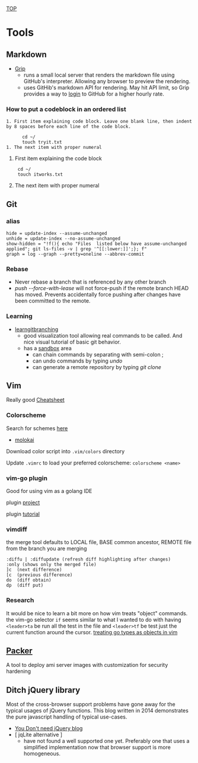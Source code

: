 [TOP](README.md)
# Tools
## Markdown
* [Grip](https://github.com/joeyespo/grip)
	* runs a small local server that renders the markdown file using GitHub's interpreter. Allowing any browser to preview the rendering.
	* uses GitHib's markdown API for rendering. May hit API limit, so Grip provides a way to [login](https://github.com/joeyespo/grip#access) to GitHub for a higher hourly rate.
### How to put a codeblock in an ordered list
```
1. First item explaining code block. Leave one blank line, then indent by 8 spaces before each line of the code block.

      cd ~/
      touch tryit.txt
1. The next item with proper numeral
```
1. First item explaining the code block

        cd ~/
        touch itworks.txt
1. The next item with proper numeral
## Git
### alias
```
hide = update-index --assume-unchanged
unhide = update-index --no-assume-unchanged
show-hidden = "!f(){ echo "Files  listed below have assume-unchanged applied"; git ls-files -v | grep '^[[:lower:]]';}; f"
graph = log --graph --pretty=oneline --abbrev-commit
```
### Rebase
* Never rebase a branch that is referenced by any other branch
* *push --force-with-lease* will not force-push if the remote branch HEAD has moved. Prevents accidentally force pushing after changes have been committed to the remote.

### Learning
* [learngitbranching](https://learngitbranching.js.org)
	* good visualization tool allowing real commands to be called. And nice visual tutorial of basic git behavior.
	* has a [sandbox](https://learngitbranching.js.org/?NODEMO) area
		* can chain commands by separating with semi-colon ;
		* can undo commands by typing *undo*
		* can generate a remote repository by typing *git clone*

## Vim

Really good [Cheatsheet](http://www.viemu.com/a_vi_vim_graphical_cheat_sheet_tutorial.html)

### Colorscheme
Search for schemes [here](https://vimcolorschemes.com/)
* [molokai](https://github.com/tomasr/molokai/blob/master/colors/molokai.vim)

Download color script into ```.vim/colors``` directory

Update ```.vimrc``` to load your preferred colorscheme: ```colorscheme <name>```

### vim-go plugin
Good for using vim as a golang IDE

plugin [project](https://github.com/fatih/vim-go#install)

plugin [tutorial](https://github.com/fatih/vim-go/wiki)

### vimdiff
the merge tool defaults to LOCAL file, BASE common ancestor, REMOTE file from the branch you are merging
```
:diffu | :diffupdate (refresh diff highlighting after changes)
:only (shows only the merged file)
]c	(next difference)
[c	(previous difference)
do	(diff obtain)
dp	(diff put)
```

### Research
It would be nice to learn a bit more on how vim treats "object" commands. the vim-go selector ```if``` seems similar to what I wanted to do with having ```<leader>ta``` be run all the test in the file and ```<leader>tf``` be test just the current function around the cursor. [treating go types as objects in vim](https://medium.com/@farslan/treating-go-types-as-objects-in-vim-ed6b3fad9287#.45q2rtqgf)

## [Packer](https://www.packer.io/security.html)
A tool to deploy ami server images with customization for security hardening

## Ditch jQuery library
Most of the cross-browser support problems have gone away for the typical usages of jQuery functions. This blog written in 2014 demonstrates the pure javascript handling of typical use-cases.
* [You Don't need jQuery blog](https://blog.garstasio.com/you-dont-need-jquery/)
* &#91; jqLite alternative &#93;
	* have not found a well supported one yet. Preferably one that uses a simplified implementation now that browser support is more homogeneous.
